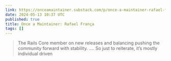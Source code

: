 ```yaml
---
link: https://onceamaintainer.substack.com/p/once-a-maintainer-rafael-franca
date: 2024-05-13 10:37 UTC
published: true
title: Once a Maintainer: Rafael França
tags: []
---
```


> The Rails Core member on new releases and balancing pushing the community forward with stability.
> ....
> So just to reiterate, it’s mostly individual driven

